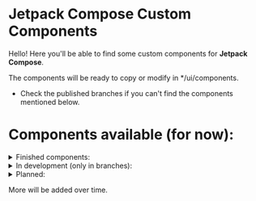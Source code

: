 # Jetpack Compose Custom Components

Hello! Here you'll be able to find some custom components for **Jetpack Compose**.

The components will be ready to copy or modify in */ui/components.

* Check the published branches if you can't find the components mentioned below.

# **Components available (for now):**

<details><summary> Finished components: </summary>
  
* Bubble icon.
* Image card.
* Sliding images card.
  
Available in main.

</details>
  
<details><summary>In development (only in branches): </summary>

* Animated floating navigation button (almost finished / able to be used).

Only available in published/private branches.
  
</details>
  
<details><summary>Planned: </summary>

* ...

</details>
  
More will be added over time.
